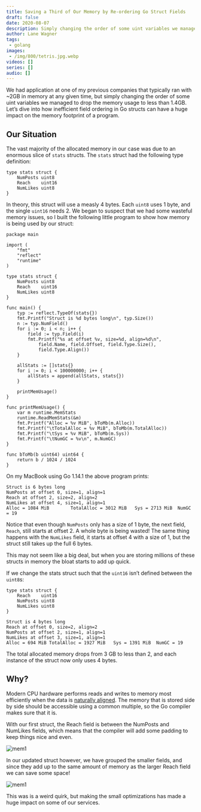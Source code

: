 ```yaml
---
title: Saving a Third of Our Memory by Re-ordering Go Struct Fields
draft: false
date: 2020-08-07
description: Simply changing the order of some uint variables we managed to drop our memory usage significantly
author: Lane Wagner
tags:
 - golang
images:
 - /img/800/tetris.jpg.webp
videos: []
series: []
audio: []
---
```


We had application at one of my previous companies that typically ran with ~2GB in memory at any given time, but simply changing the order of some uint variables we managed to drop the memory usage to less than 1.4GB. Let’s dive into how inefficient field ordering in Go structs can have a huge impact on the memory footprint of a program.

## Our Situation

The vast majority of the allocated memory in our case was due to an enormous slice of `stats` structs. The `stats` struct had the following type definition:

```golang
type stats struct {
	NumPosts uint8
	Reach    uint16
	NumLikes uint8
}
```

In theory, this struct will use a measly 4 bytes. Each `uint8` uses 1 byte, and the single `uint16` needs 2. We began to suspect that we had some wasteful memory issues, so I built the following little program to show how memory is being used by our struct:

```golang
package main

import (
	"fmt"
	"reflect"
	"runtime"
)

type stats struct {
	NumPosts uint8
	Reach    uint16
	NumLikes uint8
}

func main() {
	typ := reflect.TypeOf(stats{})
	fmt.Printf("Struct is %d bytes long\n", typ.Size())
	n := typ.NumField()
	for i := 0; i < n; i++ {
		field := typ.Field(i)
		fmt.Printf("%s at offset %v, size=%d, align=%d\n",
			field.Name, field.Offset, field.Type.Size(),
			field.Type.Align())
	}

	allStats := []stats{}
	for i := 0; i < 100000000; i++ {
		allStats = append(allStats, stats{})
	}

	printMemUsage()
}

func printMemUsage() {
	var m runtime.MemStats
	runtime.ReadMemStats(&m)
	fmt.Printf("Alloc = %v MiB", bToMb(m.Alloc))
	fmt.Printf("\tTotalAlloc = %v MiB", bToMb(m.TotalAlloc))
	fmt.Printf("\tSys = %v MiB", bToMb(m.Sys))
	fmt.Printf("\tNumGC = %v\n", m.NumGC)
}

func bToMb(b uint64) uint64 {
	return b / 1024 / 1024
}
```

On my MacBook using Go 1.14.1 the above program prints:

```
Struct is 6 bytes long
NumPosts at offset 0, size=1, align=1
Reach at offset 2, size=2, align=2
NumLikes at offset 4, size=1, align=1
Alloc = 1084 MiB        TotalAlloc = 3012 MiB   Sys = 2713 MiB  NumGC = 19
```

Notice that even though `NumPosts` only has a size of 1 byte, the next field, `Reach`, still starts at offset 2. A whole byte is being wasted! The same thing happens with the `NumLikes` field, it starts at offset 4 with a size of 1, but the struct still takes up the full 6 bytes.

This may not seem like a big deal, but when you are storing millions of these structs in memory the bloat starts to add up quick.

If we change the stats struct such that the `uint16` isn’t defined between the `uint8`s:

```golang
type stats struct {
	Reach    uint16
	NumPosts uint8
	NumLikes uint8
}
```

```
Struct is 4 bytes long
Reach at offset 0, size=2, align=2
NumPosts at offset 2, size=1, align=1
NumLikes at offset 3, size=1, align=1
Alloc = 694 MiB TotalAlloc = 1927 MiB   Sys = 1391 MiB  NumGC = 19
```

The total allocated memory drops from 3 GB to less than 2, and each instance of the struct now only uses 4 bytes.

## Why?

Modern CPU hardware performs reads and writes to memory most efficiently when the data is [naturally aligned](https://en.wikipedia.org/wiki/Data_structure_alignment). The memory that is stored side by side should be accessible using a common multiple, so the Go compiler makes sure that it is.

With our first struct, the Reach field is between the NumPosts and NumLikes fields, which means that the compiler will add some padding to keep things nice and even.

![mem1](/img/800/memory-usage-go.png.webp)

In our updated struct however, we have grouped the smaller fields, and since they add up to the same amount of memory as the larger Reach field we can save some space!

![mem1](/img/800/memory-usage-go-2.png.webp)

This was is a weird quirk, but making the small optimizations has made a huge impact on some of our services.
